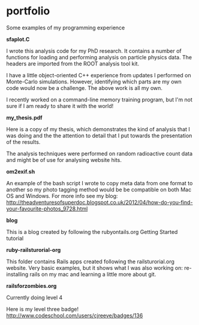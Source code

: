 portfolio
=========

Some examples of my programming experience

**sfaplot.C**

I wrote this analysis code for my PhD research. It contains a number of functions for loading and performing analysis on particle physics data. The headers are imported from the ROOT analysis tool kit. 

I have a little object-oriented C++ experience from updates I performed on Monte-Carlo simulations. However, identifying which parts are my own code would now be a challenge. The above work is all my own.

I recently worked on a command-line memory training program, but I'm not sure if I am ready to share it with the world!

**my_thesis.pdf**

Here is a copy of my thesis, which demonstrates the kind of analysis that I was doing and the the attention to detail that I put towards the presentation of the results.

The analysis techniques were performed on random radioactive count data and might be of use for analysing website hits.

**om2exif.sh**

An example of the bash script I wrote to copy meta data from one format to another so my photo tagging method would be be compatible on both Mac OS and Windows. For more info see my blog: http://theadventuresofsuperdoc.blogspot.co.uk/2012/04/how-do-you-find-your-favourite-photos_9728.html

**blog**

This is a blog created by following the rubyontails.org Getting Started tutorial

**ruby-railsturorial-org**

This folder contains Rails apps created following the railsturorial.org website. Very basic examples, but it shows what I was also working on: re-installing rails on my mac and learning a little more about git.

**railsforzombies.org**

Currently doing level 4

Here is my level three badge! 
http://www.codeschool.com/users/cjreeve/badges/136
